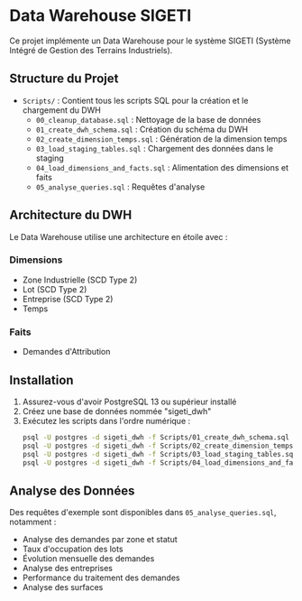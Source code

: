 # Data Warehouse SIGETI

Ce projet implémente un Data Warehouse pour le système SIGETI (Système Intégré de Gestion des Terrains Industriels).

## Structure du Projet

- `Scripts/` : Contient tous les scripts SQL pour la création et le chargement du DWH
  - `00_cleanup_database.sql` : Nettoyage de la base de données
  - `01_create_dwh_schema.sql` : Création du schéma du DWH
  - `02_create_dimension_temps.sql` : Génération de la dimension temps
  - `03_load_staging_tables.sql` : Chargement des données dans le staging
  - `04_load_dimensions_and_facts.sql` : Alimentation des dimensions et faits
  - `05_analyse_queries.sql` : Requêtes d'analyse

## Architecture du DWH

Le Data Warehouse utilise une architecture en étoile avec :

### Dimensions
- Zone Industrielle (SCD Type 2)
- Lot (SCD Type 2)
- Entreprise (SCD Type 2)
- Temps

### Faits
- Demandes d'Attribution

## Installation

1. Assurez-vous d'avoir PostgreSQL 13 ou supérieur installé
2. Créez une base de données nommée "sigeti_dwh"
3. Exécutez les scripts dans l'ordre numérique :
   ```bash
   psql -U postgres -d sigeti_dwh -f Scripts/01_create_dwh_schema.sql
   psql -U postgres -d sigeti_dwh -f Scripts/02_create_dimension_temps.sql
   psql -U postgres -d sigeti_dwh -f Scripts/03_load_staging_tables.sql
   psql -U postgres -d sigeti_dwh -f Scripts/04_load_dimensions_and_facts.sql
   ```

## Analyse des Données

Des requêtes d'exemple sont disponibles dans `05_analyse_queries.sql`, notamment :
- Analyse des demandes par zone et statut
- Taux d'occupation des lots
- Évolution mensuelle des demandes
- Analyse des entreprises
- Performance du traitement des demandes
- Analyse des surfaces